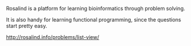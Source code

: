 Rosalind is a platform for learning bioinformatics through problem solving.

It is also handy for learning functional programming, since the questions start pretty easy.

http://rosalind.info/problems/list-view/